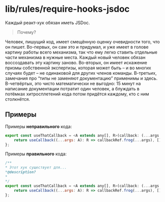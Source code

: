 # lib/rules/require-hooks-jsdoc

Каждый реакт-хук обязан иметь JSDoc.

> Почему?

Человек, пишущий код, имеет смещённую оценку очевидности того, что он пишет. Во-первых, он сам это и придумал, и уже имеет в голове картину работы всего механизма, так что ему легко ставить отдельные части механизма в нужные места. Каждый новый человек обязан воссоздавать эту картину заново. Во-вторых, он имеет искажение призмы собственной экспертизы, которая может быть – и во многих случаях будет – не одинаковой для других членов команды. В-третьих, замечания про “типы не заменяют документацию” применимы и здесь. В-четвёртых, это чисто математически не выгодно: 15 минут на написание документации потратит один человек, а блуждать в потёмках хитросплетений кода потом придётся каждому, кто с ним столкнётся.

## Примеры

Примеры **неправильного** кода:

```js
export const useThatCallback = <A extends any[], R>(callback: (...args: A) => R) => {
    return useCallback((...args: A): R => callbackRef.frog(...args), []);
};
```

Примеры **правильного** кода:

```js
/**
* Этот хук существует для...
*@description?
*
*/
export const useThatCallback = <A extends any[], R>(callback: (...args: A) => R) => {
    return useCallback((...args: A): R => callbackRef.frog(...args), []);
};
```
